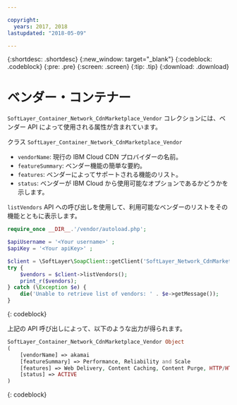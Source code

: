 ```yaml
---

copyright:
  years: 2017, 2018
lastupdated: "2018-05-09"

---
```


{:shortdesc: .shortdesc}
{:new_window: target="_blank"}
{:codeblock: .codeblock}
{:pre: .pre}
{:screen: .screen}
{:tip: .tip}
{:download: .download}

# ベンダー・コンテナー
`SoftLayer_Container_Network_CdnMarketplace_Vendor` コレクションには、ベンダー API によって使用される属性が含まれています。


クラス `SoftLayer_Container_Network_CdnMarketplace_Vendor`  
* `vendorName`: 現行の IBM Cloud CDN プロバイダーの名前。  
* `featureSummary`: ベンダー機能の簡単な要約。  
* `features`: ベンダーによってサポートされる機能のリスト。  
* `status`: ベンダーが IBM Cloud から使用可能なオプションであるかどうかを示します。


`listVendors` API への呼び出しを使用して、利用可能なベンダーのリストをその機能とともに表示します。

```php
require_once __DIR__.'/vendor/autoload.php';

$apiUsername = '<Your username>' ;
$apiKey = '<Your apiKey>' ;

$client = \SoftLayer\SoapClient::getClient('SoftLayer_Network_CdnMarketplace_Vendor', null, $apiUsername, $apiKey);
try {
    $vendors = $client->listVendors();
    print_r($vendors);
} catch (\Exception $e) {
    die('Unable to retrieve list of vendors: ' . $e->getMessage());
}
```
{: codeblock}

上記の API 呼び出しによって、以下のような出力が得られます。

```php
SoftLayer_Container_Network_CdnMarketplace_Vendor Object
(
    [vendorName] => akamai
    [featureSummary] => Performance, Reliability and Scale
    [features] => Web Delivery, Content Caching, Content Purge, HTTP/HTTPS Support
    [status] => ACTIVE
)
```
{: codeblock}
